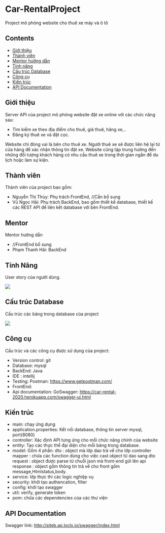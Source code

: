 # Car-RentalProject
Project mô phỏng website cho thuê xe máy và ô tô

## Contents
- [Giới thiệu](#Giới-thiệu)
- [Thành viên](#Thành-viên)
- [Mentor hướng dẫn](#Mentor)
- [Tính năng](#Tính-năng)
- [Cấu trúc Database](#Cấu-trúc-Database)
- [Công cụ](#Công-cụ)
- [Kiến trúc](#Kiến-trúc)
- [API Documentation](#API-Documentation)


## Giới thiệu
Server API của project mô phỏng website đặt xe online với các chức năng sau:
- Tìm kiếm xe theo địa điểm cho thuê, giá thuê, hãng xe,..
- Đăng ký thuê xe và đặt cọc.

Website chỉ đóng vai là bên cho thuê xe. Người thuê xe sẽ được liên hệ lại từ cửa hàng để xác nhận thông tin đặt xe. Website cũng tập trung hướng đến những đối tượng khách hàng có nhu cầu thuê xe trong thời gian ngắn để du lịch hoặc làm sự kiện.

## Thành viên
Thành viên của project bao gồm:
- Nguyễn Thị Thùy: Phụ trách FrontEnd, //Cần bổ sung
- Vũ Ngọc Hải: Phụ trách BackEnd, bao gồm thiết kế database, thiết kế các REST API để liên kết database với bên FrontEnd.

## Mentor
Mentor hướng dẫn
- //FrontEnd bổ sung
- Phạm Thanh Hải: BackEnd

## Tính Năng
User story của người dùng.

<img align="left|middle" src="https://i.imgur.com/isbtagv.png">

## Cấu trúc Database
Cấu trúc các bảng trong database của project

<img align="middle" src="https://i.imgur.com/0uOr82c.png">

## Công cụ
Cấu trúc và các công cụ được sử dụng của project:
- Version control: git
- Database: mysql
- BackEnd: Java
- IDE : intellij
- Testing: Postman: https://www.getpostman.com/
- FrontEnd:
- Api documentation: GoSwagger: https://car-rental-2020.herokuapp.com/swagger-ui.html

## Kiến trúc
- main: chạy ứng dụng
- application.properties: Kết nối database, thông tin server mysql, port(8080)
- controller: Xác định API tưng ứng cho mỗi chức năng chính của website
- entity: Tạo các thực thể đại diện cho mỗi bảng trong database.
- model: Gồm 4 phần:
        dto : object mà lớp dao trả về cho lớp controller
        mapper : chứa các function dùng cho việc cast object từ dao sang dto
        request : object được parse từ chuỗi json mà front-end gửi lên api
        response : object gồm thông tin trả về cho front gồm message,Htmlstatus,body.
- service: lớp thực thi các logic nghiệp vụ
- security: khởi tạo authencation, filter
- config: khởi tạo swagger
- util: verify, generate token
- pom: chứa các dependencies của các thư viện

## API Documentation
Swagger link: http://siteb.ap.loclx.io/swagger/index.html
